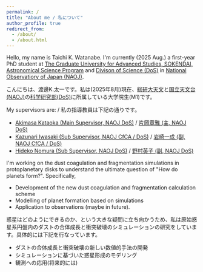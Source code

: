 ```yaml
---
permalink: /
title: "About me / 私について"
author_profile: true
redirect_from: 
  - /about/
  - /about.html
---
```


Hello, my name is Taichi K. Watanabe. I'm currently (2025 Aug.) a first-year PhD student at [The Graduate University for Advanced Studies, SOKENDAI, Astronomical Science Program](https://guas-astronomy.jp/eng/index.html) and [Divison of Science (DoS)](https://sci.nao.ac.jp/main/en/) in [National Observatiory of Japan (NAOJ)](https://www.nao.ac.jp/en/).

こんにちは、渡邊K.太一です。私は(2025年8月)現在、[総研大天文](https://guas-astronomy.jp/)と[国立天文台(NAOJ)](https://www.nao.ac.jp/)の[科学研究部(DoS)](https://sci.nao.ac.jp/main/)に所属している大学院生(M1)です。

My supervisors are: / 私の指導教員は下記の通りです。

- [Akimasa Kataoka (Main Supervisor, NAOJ DoS)](https://sci.nao.ac.jp/MEMBER/kataoka/english/) / [片岡章雅 (主, NAOJ DoS)](https://sci.nao.ac.jp/MEMBER/kataoka/)
- [Kazunari Iwasaki (Sub Supervisor, NAOJ CfCA / DoS)](https://www.cfca.nao.ac.jp/~kiwasaki/index_en.html) / [岩崎一成 (副, NAOJ CfCA / DoS)](https://www.cfca.nao.ac.jp/~kiwasaki/index.html)
- [Hideko Nomura (Sub Supervisor, NAOJ DoS)](https://sci.nao.ac.jp/MEMBER/hnomura/en/index.html) / [野村英子 (副, NAOJ DoS)](https://sci.nao.ac.jp/MEMBER/hnomura/index.html)

I'm working on the dust coagulation and fragmentation simulations in protoplanetary disks to understand the ultimate question of "How do planets form?". Specifically,

- Development of the new dust coagulation and fragmentation calculation scheme
- Modelling of planet formation based on simulations
- Application to observations (maybe in future).

惑星はどのようにできるのか、という大きな疑問に立ち向かうため、私は原始惑星系円盤内のダストの合体成長と衝突破壊のシミュレーションの研究をしています。具体的には下記を行なっています。

- ダストの合体成長と衝突破壊の新しい数値的手法の開発
- シミュレーションに基づいた惑星形成のモデリング
- 観測への応用(将来的には)
